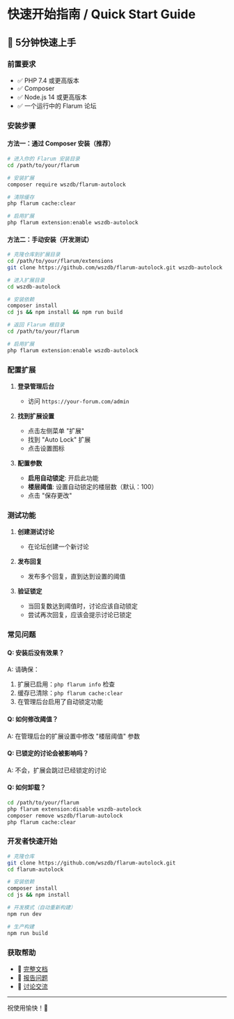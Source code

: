 # 快速开始指南 / Quick Start Guide

## 🚀 5分钟快速上手

### 前置要求

- ✅ PHP 7.4 或更高版本
- ✅ Composer
- ✅ Node.js 14 或更高版本
- ✅ 一个运行中的 Flarum 论坛

### 安装步骤

#### 方法一：通过 Composer 安装（推荐）

```bash
# 进入你的 Flarum 安装目录
cd /path/to/your/flarum

# 安装扩展
composer require wszdb/flarum-autolock

# 清除缓存
php flarum cache:clear

# 启用扩展
php flarum extension:enable wszdb-autolock
```

#### 方法二：手动安装（开发测试）

```bash
# 克隆仓库到扩展目录
cd /path/to/your/flarum/extensions
git clone https://github.com/wszdb/flarum-autolock.git wszdb-autolock

# 进入扩展目录
cd wszdb-autolock

# 安装依赖
composer install
cd js && npm install && npm run build

# 返回 Flarum 根目录
cd /path/to/your/flarum

# 启用扩展
php flarum extension:enable wszdb-autolock
```

### 配置扩展

1. **登录管理后台**
   - 访问 `https://your-forum.com/admin`

2. **找到扩展设置**
   - 点击左侧菜单 "扩展"
   - 找到 "Auto Lock" 扩展
   - 点击设置图标

3. **配置参数**
   - **启用自动锁定**: 开启此功能
   - **楼层阈值**: 设置自动锁定的楼层数（默认：100）
   - 点击 "保存更改"

### 测试功能

1. **创建测试讨论**
   - 在论坛创建一个新讨论

2. **发布回复**
   - 发布多个回复，直到达到设置的阈值

3. **验证锁定**
   - 当回复数达到阈值时，讨论应该自动锁定
   - 尝试再次回复，应该会提示讨论已锁定

### 常见问题

#### Q: 安装后没有效果？
A: 请确保：
1. 扩展已启用：`php flarum info` 检查
2. 缓存已清除：`php flarum cache:clear`
3. 在管理后台启用了自动锁定功能

#### Q: 如何修改阈值？
A: 在管理后台的扩展设置中修改 "楼层阈值" 参数

#### Q: 已锁定的讨论会被影响吗？
A: 不会，扩展会跳过已经锁定的讨论

#### Q: 如何卸载？
```bash
cd /path/to/your/flarum
php flarum extension:disable wszdb-autolock
composer remove wszdb/flarum-autolock
php flarum cache:clear
```

### 开发者快速开始

```bash
# 克隆仓库
git clone https://github.com/wszdb/flarum-autolock.git
cd flarum-autolock

# 安装依赖
composer install
cd js && npm install

# 开发模式（自动重新构建）
npm run dev

# 生产构建
npm run build
```

### 获取帮助

- 📖 [完整文档](README.md)
- 🐛 [报告问题](https://github.com/wszdb/flarum-autolock/issues)
- 💬 [讨论交流](https://discuss.flarum.org)

---

祝使用愉快！🎉